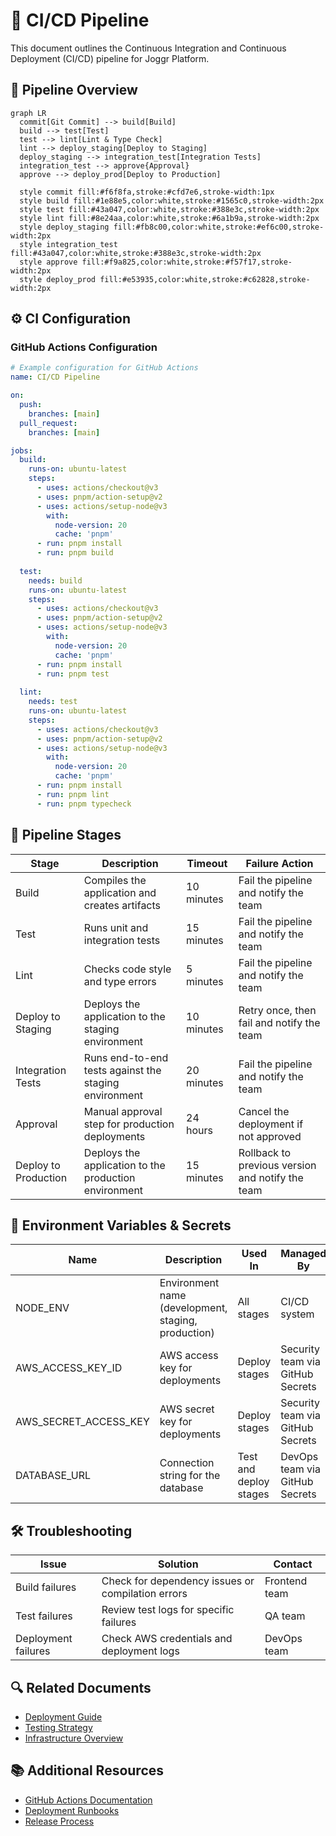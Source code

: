 # 🚀 CI/CD Pipeline

This document outlines the Continuous Integration and Continuous Deployment (CI/CD) pipeline for Joggr Platform.

## 🎯 Pipeline Overview

```mermaid
graph LR
  commit[Git Commit] --> build[Build]
  build --> test[Test]
  test --> lint[Lint & Type Check]
  lint --> deploy_staging[Deploy to Staging]
  deploy_staging --> integration_test[Integration Tests]
  integration_test --> approve{Approval}
  approve --> deploy_prod[Deploy to Production]
  
  style commit fill:#f6f8fa,stroke:#cfd7e6,stroke-width:1px
  style build fill:#1e88e5,color:white,stroke:#1565c0,stroke-width:2px
  style test fill:#43a047,color:white,stroke:#388e3c,stroke-width:2px
  style lint fill:#8e24aa,color:white,stroke:#6a1b9a,stroke-width:2px
  style deploy_staging fill:#fb8c00,color:white,stroke:#ef6c00,stroke-width:2px
  style integration_test fill:#43a047,color:white,stroke:#388e3c,stroke-width:2px
  style approve fill:#f9a825,color:white,stroke:#f57f17,stroke-width:2px
  style deploy_prod fill:#e53935,color:white,stroke:#c62828,stroke-width:2px
```

## ⚙️ CI Configuration

### GitHub Actions Configuration

```yaml
# Example configuration for GitHub Actions
name: CI/CD Pipeline

on:
  push:
    branches: [main]
  pull_request:
    branches: [main]

jobs:
  build:
    runs-on: ubuntu-latest
    steps:
      - uses: actions/checkout@v3
      - uses: pnpm/action-setup@v2
      - uses: actions/setup-node@v3
        with:
          node-version: 20
          cache: 'pnpm'
      - run: pnpm install
      - run: pnpm build
      
  test:
    needs: build
    runs-on: ubuntu-latest
    steps:
      - uses: actions/checkout@v3
      - uses: pnpm/action-setup@v2
      - uses: actions/setup-node@v3
        with:
          node-version: 20
          cache: 'pnpm'
      - run: pnpm install
      - run: pnpm test
      
  lint:
    needs: test
    runs-on: ubuntu-latest
    steps:
      - uses: actions/checkout@v3
      - uses: pnpm/action-setup@v2
      - uses: actions/setup-node@v3
        with:
          node-version: 20
          cache: 'pnpm'
      - run: pnpm install
      - run: pnpm lint
      - run: pnpm typecheck
```

## 🔄 Pipeline Stages

| Stage | Description | Timeout | Failure Action |
|-------|-------------|---------|----------------|
| Build | Compiles the application and creates artifacts | 10 minutes | Fail the pipeline and notify the team |
| Test | Runs unit and integration tests | 15 minutes | Fail the pipeline and notify the team |
| Lint | Checks code style and type errors | 5 minutes | Fail the pipeline and notify the team |
| Deploy to Staging | Deploys the application to the staging environment | 10 minutes | Retry once, then fail and notify the team |
| Integration Tests | Runs end-to-end tests against the staging environment | 20 minutes | Fail the pipeline and notify the team |
| Approval | Manual approval step for production deployments | 24 hours | Cancel the deployment if not approved |
| Deploy to Production | Deploys the application to the production environment | 15 minutes | Rollback to previous version and notify the team |

## 🔐 Environment Variables & Secrets

| Name | Description | Used In | Managed By |
|------|-------------|---------|------------|
| NODE_ENV | Environment name (development, staging, production) | All stages | CI/CD system |
| AWS_ACCESS_KEY_ID | AWS access key for deployments | Deploy stages | Security team via GitHub Secrets |
| AWS_SECRET_ACCESS_KEY | AWS secret key for deployments | Deploy stages | Security team via GitHub Secrets |
| DATABASE_URL | Connection string for the database | Test and deploy stages | DevOps team via GitHub Secrets |

## 🛠️ Troubleshooting

| Issue | Solution | Contact |
|-------|----------|---------|
| Build failures | Check for dependency issues or compilation errors | Frontend team |
| Test failures | Review test logs for specific failures | QA team |
| Deployment failures | Check AWS credentials and deployment logs | DevOps team |

## 🔍 Related Documents

- [Deployment Guide](../project/deployment-guide.md)
- [Testing Strategy](../testing/testing-strategy.md)
- [Infrastructure Overview](../architecture/infrastructure.md)

## 📚 Additional Resources

- [GitHub Actions Documentation](https://docs.github.com/en/actions)
- [Deployment Runbooks](../operations/runbooks.md)
- [Release Process](../operations/release-process.md)
